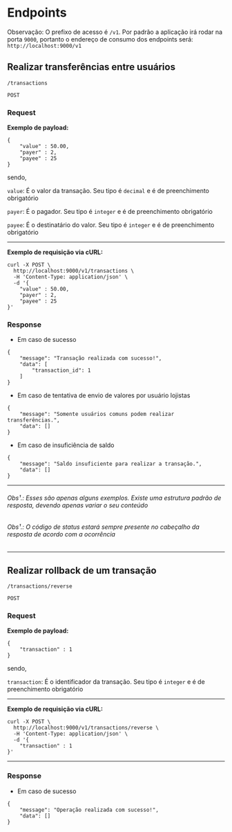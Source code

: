 # Endpoints

Observação: O prefixo de acesso é `/v1`. Por padrão a aplicação irá rodar na porta `9000`, portanto o endereço de consumo dos endpoints será: `http://localhost:9000/v1`

## Realizar transferências entre usuários

`/transactions` 

`POST`

### Request

**Exemplo de payload:**

```
{
    "value" : 50.00,
    "payer" : 2,
    "payee" : 25
}
```

sendo,

`value`: É o valor da transação. Seu tipo é `decimal` e é de preenchimento obrigatório

`payer`: É o pagador. Seu tipo é `integer` e é de preenchimento obrigatório

`payee`: É o destinatário do valor. Seu tipo é `integer` e é de preenchimento obrigatório

---

**Exemplo de requisição via cURL:**

```
curl -X POST \
  http://localhost:9000/v1/transactions \
  -H 'Content-Type: application/json' \
  -d '{
    "value" : 50.00,
    "payer" : 2,
    "payee" : 25
}'
```

### Response

* Em caso de sucesso

```
{
    "message": "Transação realizada com sucesso!",
    "data": [
        "transaction_id": 1
    ]
}
```

* Em caso de tentativa de envio de valores por usuário lojistas

```
{
    "message": "Somente usuários comuns podem realizar transferências.",
    "data": []
}
```

* Em caso de insuficiência de saldo

```
{
    "message": "Saldo insuficiente para realizar a transação.",
    "data": []
}
```

---

###### Obs¹.: Esses são apenas alguns exemplos. Existe uma estrutura padrão de resposta, devendo apenas variar o seu conteúdo

###### Obs¹.: O código de status estará sempre presente no cabeçalho da resposta de acordo com a ocorrência

---

## Realizar rollback de um transação

`/transactions/reverse`

`POST`

### Request

**Exemplo de payload:**

```
{
    "transaction" : 1
}
```

sendo,

`transaction`: É o identificador da transação. Seu tipo é `integer` e é de preenchimento obrigatório

---

**Exemplo de requisição via cURL:**

```
curl -X POST \
  http://localhost:9000/v1/transactions/reverse \
  -H 'Content-Type: application/json' \
  -d '{
    "transaction" : 1
}'
```

---

### Response

* Em caso de sucesso

```
{
    "message": "Operação realizada com sucesso!",
    "data": []
}
```
